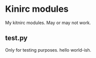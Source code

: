 # Kinirc modules
My kitnirc modules. May or may not work.

## test.py
Only for testing purposes. hello world-ish.
